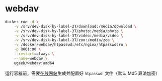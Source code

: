 # webdav

```Bash
docker run -d \
    -v /srv/dev-disk-by-label-2T/download:/media/download \
    -v /srv/dev-disk-by-label-3T/photo:/media/photo \
    -v /srv/dev-disk-by-label-3T/video:/media/video \
    -v /srv/dev-disk-by-label-3T/zoo:/media/zoo \
    -v /docker/webdav/htpasswd:/etc/nginx/htpasswd:ro \
    -p 8001:80 \
    --restart=always \
    --name=webdav \
    ugeek/webdav:amd64

```

运行容器前，需要[在线网站](https://tool.lu/htpasswd/)生成并配置好 `htpasswd `文件（默认 Md5 算法加密）
